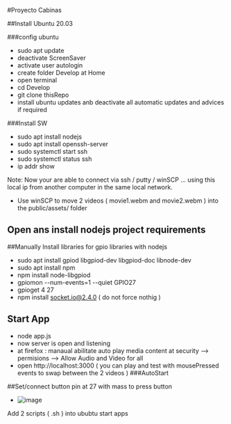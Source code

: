 #Proyecto Cabinas

##Install Ubuntu 20.03

###config ubuntu
 - sudo apt update
 - deactivate ScreenSaver
 - activate user autologin 
 - create folder Develop at Home
 - open terminal 
 - cd Develop
 - git clone thisRepo
 - install ubuntu updates anb deactivate all automatic updates and advices if required

###Install  SW

 - sudo apt install nodejs
 - sudo apt install openssh-server
 - sudo systemctl start ssh
 - sudo systemctl status ssh
 - ip addr show
 
 Note: Now your are able to connect via ssh / putty / winSCP ... using this local ip from another computer in the same local network.

 - Use winSCP to move 2 videos ( movie1.webm and movie2.webm ) into the public/assets/ folder

## Open ans install nodejs project requirements 
 
##Manually Install libraríes for gpio libraries with nodejs
 - sudo apt install gpiod libgpiod-dev libgpiod-doc libnode-dev
 - sudo apt install npm
 - npm install node-libgpiod
 - gpiomon --num-events=1 --quiet GPIO27
 - gpioget 4 27
 - npm install socket.io@2.4.0 ( do not force nothig )

## Start App

 - node app.js
 - now server is open and listening
 - at firefox : manaual abilitate auto play media content at security --> permisions --> Allow Audio and Video for all
 - open http://localhost:3000 ( you can play and test with mousePressed events to swap between the 2 videos )
###AutoStart

##Set/connect button pin at 27 with mass to press button
 - ![image](https://github.com/carlesgutierrez/videoplayer-nodejs-p5js-gpio/assets/203877/dbfcf1e3-86c6-45ab-b09a-3314628d0b8b)



 Add 2 scripts ( .sh ) into ububtu start apps
